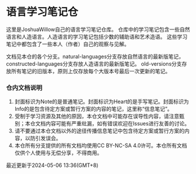 # 语言学习笔记仓

这里是JoshuaWillow自己的语言学习笔记仓库。
仓库中的学习笔记包含一些自然语言和人造语言。人造语言的学习笔记包括少数的辅助语和艺术造语。
这些学习笔记中都包含了一些本人（作者）自己的观察与见解。

文档见本仓的各个分支。natural-languages分支存放自然语言的最新版笔记，constructed-languages分支存放人造语言的最新版笔记。
old-versions分支存放所有笔记的旧版本，原则上仅存放每个大版本号最后一次更新的笔记。

### 仓内文档说明
1. 封面标识为Note的是普通笔记。封面标识为Heart的是手写笔记。封面标识为Info的是包含待定方案或暂行方案的内容的笔记，这里称“信息笔记”。
2. 受制于学习资源及其他的原因，本仓文档中可能存在误导性内容，请注意甄别；本仓文档内容可能有严重纰漏，如有错误欢迎在Issues进行友善的讨论。
3. 请不要通过本仓文档以外的途径传播信息笔记中包含待定方案或暂行方案的内容，以防引发误会。
4. 本仓所有分支提供的所有文档均使用CC BY-NC-SA 4.0许可。本仓所有文档仅供个人使用与无偿分享，不得商用。

最近更新于2024-05-06 13:36(GMT+8)
